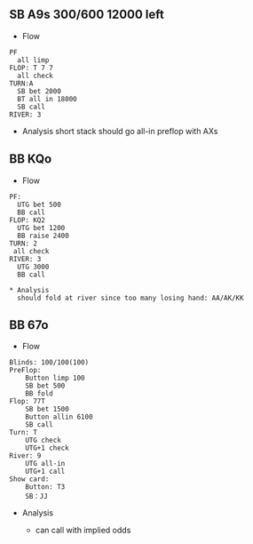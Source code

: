 ## SB A9s 300/600 12000 left

* Flow

```
PF
  all limp
FLOP: T 7 7
  all check
TURN:A
  SB bet 2000
  BT all in 18000
  SB call
RIVER: 3
```
* Analysis
  short stack should go all-in preflop with AXs


## BB KQo

* Flow

```
PF:
  UTG bet 500
  BB call
FLOP: KQ2
  UTG bet 1200
  BB raise 2400
TURN: 2
 all check
RIVER: 3
  UTG 3000
  BB call

* Analysis
  should fold at river since too many losing hand: AA/AK/KK
```

## BB 67o

* Flow
```
Blinds: 100/100(100)
PreFlop:
    Button limp 100
    SB bet 500
    BB fold
Flop: 77T
    SB bet 1500
    Button allin 6100
    SB call
Turn: T
    UTG check
    UTG+1 check
River: 9
    UTG all-in
    UTG+1 call
Show card:
    Button: T3
    SB：JJ
```
* Analysis

  * can call with implied odds
